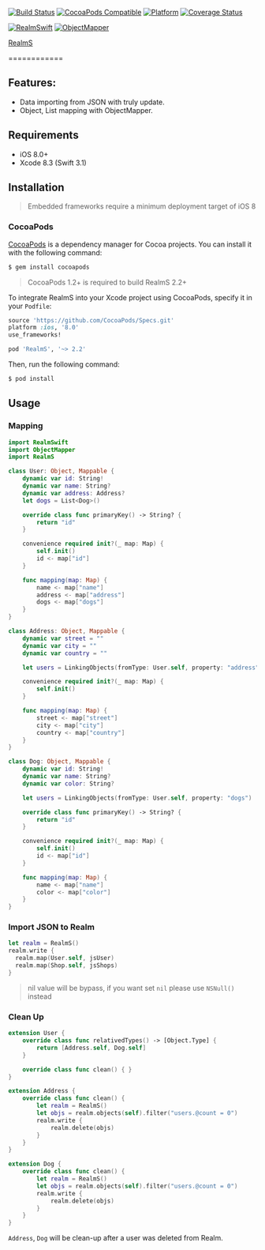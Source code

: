 [![Build Status](https://travis-ci.org/zendobk/RealmS.svg?branch=master)](https://travis-ci.org/zendobk/RealmS)
[![CocoaPods Compatible](https://img.shields.io/cocoapods/v/RealmS.svg)](https://img.shields.io/cocoapods/v/RealmS.svg)
[![Platform](https://img.shields.io/cocoapods/p/RealmS.svg?style=flat)](http://cocoadocs.org/docsets/RealmS)
[![Coverage Status](https://codecov.io/github/zendobk/RealmS/coverage.svg?branch=master)](https://codecov.io/github/zendobk/RealmS?branch=master)

[![RealmSwift](https://img.shields.io/badge/RealmSwift-~%3E%201.0-brightgreen.svg)](https://img.shields.io/badge/RealmSwift-~%3E%202.2-brightgreen.svg)
[![ObjectMapper](https://img.shields.io/badge/ObjectMapper-~%3E%201.2.0-brightgreen.svg)](https://img.shields.io/badge/ObjectMapper-~%3E%202.2-brightgreen.svg)

[RealmS](https://github.com/zendobk/RealmS)

============

## Features:

- Data importing from JSON with truly update.
- Object, List mapping with ObjectMapper.

## Requirements

 - iOS 8.0+
 - Xcode 8.3 (Swift 3.1)

## Installation
 
 > Embedded frameworks require a minimum deployment target of iOS 8

### CocoaPods

[CocoaPods](http://cocoapods.org) is a dependency manager for Cocoa projects. You can install it with the following command:

```bash
$ gem install cocoapods
 ```

> CocoaPods 1.2+ is required to build RealmS 2.2+

To integrate RealmS into your Xcode project using CocoaPods, specify it in your `Podfile`:

```ruby
source 'https://github.com/CocoaPods/Specs.git'
platform :ios, '8.0'
use_frameworks!

pod 'RealmS', '~> 2.2'
```

Then, run the following command:

```bash
$ pod install
```

## Usage

### Mapping
```swift
import RealmSwift
import ObjectMapper
import RealmS

class User: Object, Mappable {
    dynamic var id: String!
    dynamic var name: String?
    dynamic var address: Address?
    let dogs = List<Dog>()

    override class func primaryKey() -> String? {
        return "id"
    }

    convenience required init?(_ map: Map) {
        self.init()
        id <- map["id"]
    }

    func mapping(map: Map) {
        name <- map["name"]
        address <- map["address"]
        dogs <- map["dogs"]
    }
}

class Address: Object, Mappable {
    dynamic var street = ""
    dynamic var city = ""
    dynamic var country = ""

    let users = LinkingObjects(fromType: User.self, property: "address")

    convenience required init?(_ map: Map) {
        self.init()
    }

    func mapping(map: Map) {
        street <- map["street"]
        city <- map["city"]
        country <- map["country"]
    }
}

class Dog: Object, Mappable {
    dynamic var id: String!
    dynamic var name: String?
    dynamic var color: String?

    let users = LinkingObjects(fromType: User.self, property: "dogs")

    override class func primaryKey() -> String? {
        return "id"
    }

    convenience required init?(_ map: Map) {
        self.init()
        id <- map["id"]
    }

    func mapping(map: Map) {
        name <- map["name"]
        color <- map["color"]
    }
}
```
### Import JSON to Realm
```swift
let realm = RealmS()
realm.write {
  realm.map(User.self, jsUser)
  realm.map(Shop.self, jsShops)
}
```

> nil value will be bypass, if you want set `nil` please use `NSNull()` instead
 
### Clean Up

```swift
extension User {
    override class func relativedTypes() -> [Object.Type] {
        return [Address.self, Dog.self]
    }

    override class func clean() { }
}

extension Address {
    override class func clean() {
        let realm = RealmS()
        let objs = realm.objects(self).filter("users.@count = 0")
        realm.write {
            realm.delete(objs)
        }
    }
}

extension Dog {
    override class func clean() {
        let realm = RealmS()
        let objs = realm.objects(self).filter("users.@count = 0")
        realm.write {
            realm.delete(objs)
        }
    }
}
```

`Address`, `Dog` will be clean-up after a user was deleted from Realm.
